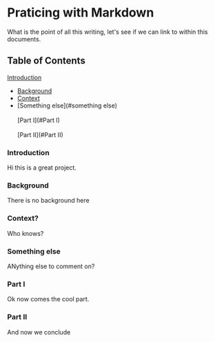 # Praticing with Markdown

What is the point of all this writing, let's see if we can link to within this documents.

## Table of Contents

[Introduction](#introduction)
- [Background](#background)
- [Context](#context)
- [Something else](#something else)\
\
[Part I](#Part I)\
\
[Part II](#Part II)

### Introduction
Hi this is a great project.

### Background
There is no background here

### Context?
Who knows?

### Something else
ANything else to comment on?

### Part I
Ok now comes the cool part.

### Part II
And now we conclude
